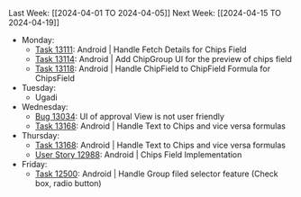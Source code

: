 Last Week: [[2024-04-01 TO 2024-04-05]]
Next Week: [[2024-04-15 TO 2024-04-19]]
- Monday:
	- [Task 13111](https://dev.azure.com/appsteer/appsteer.io/_workitems/edit/13111): Android | Handle Fetch Details for Chips Field
	- [Task 13114](https://dev.azure.com/appsteer/appsteer.io/_workitems/edit/13114): Android | Add ChipGroup UI for the preview of chips field
	- [Task 13118](https://dev.azure.com/appsteer/appsteer.io/_workitems/edit/13118): Android | Handle ChipField to ChipField Formula for ChipsField
- Tuesday:
	- Ugadi
- Wednesday:
	- [Bug 13034](https://dev.azure.com/appsteer/appsteer.io/_workitems/edit/13034): UI of approval View is not user friendly
	- [Task 13168](https://dev.azure.com/appsteer/appsteer.io/_workitems/edit/13168): Android | Handle Text to Chips and vice versa formulas
- Thursday:
	- [Task 13168](https://dev.azure.com/appsteer/appsteer.io/_workitems/edit/13168): Android | Handle Text to Chips and vice versa formulas
	- [User Story 12988](https://dev.azure.com/appsteer/appsteer.io/_workitems/edit/12988): Android | Chips Field Implementation
- Friday:
	- [Task 12500](https://dev.azure.com/appsteer/appsteer.io/_workitems/edit/12500): Android | Handle Group filed selector feature (Check box, radio button)